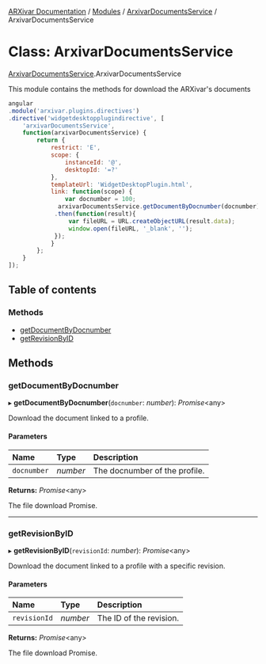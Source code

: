 [ARXivar Documentation](../README.md) / [Modules](../modules.md) / [ArxivarDocumentsService](../modules/arxivardocumentsservice.md) / ArxivarDocumentsService

# Class: ArxivarDocumentsService

[ArxivarDocumentsService](../modules/arxivardocumentsservice.md).ArxivarDocumentsService

This module contains the methods for download the ARXivar's documents
```javascript
angular
.module('arxivar.plugins.directives')
.directive('widgetdesktopplugindirective', [
	'arxivarDocumentsService',
	function(arxivarDocumentsService) {
		return {
			restrict: 'E',
			scope: {
				instanceId: '@',
				desktopId: '=?'
			},
			templateUrl: 'WidgetDesktopPlugin.html',
			link: function(scope) {
				var docnumber = 100;
              arxivarDocumentsService.getDocumentByDocnumber(docnumber)
             .then(function(result){
                 var fileURL = URL.createObjectURL(result.data);
                 window.open(fileURL, '_blank', '');
             });
			}
		};
	}
]);
```

## Table of contents

### Methods

- [getDocumentByDocnumber](arxivardocumentsservice.arxivardocumentsservice-1.md#getdocumentbydocnumber)
- [getRevisionByID](arxivardocumentsservice.arxivardocumentsservice-1.md#getrevisionbyid)

## Methods

### getDocumentByDocnumber

▸ **getDocumentByDocnumber**(`docnumber`: *number*): *Promise*<any\>

Download the document linked to a profile.

#### Parameters

| Name | Type | Description |
| :------ | :------ | :------ |
| `docnumber` | *number* | The docnumber of the profile. |

**Returns:** *Promise*<any\>

The file download Promise.

___

### getRevisionByID

▸ **getRevisionByID**(`revisionId`: *number*): *Promise*<any\>

Download the document linked to a profile with a specific revision.

#### Parameters

| Name | Type | Description |
| :------ | :------ | :------ |
| `revisionId` | *number* | The ID of the revision. |

**Returns:** *Promise*<any\>

The file download Promise.
